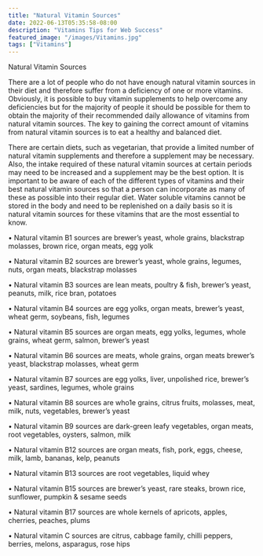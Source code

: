 ```yaml
---
title: "Natural Vitamin Sources"
date: 2022-06-13T05:35:58-08:00
description: "Vitamins Tips for Web Success"
featured_image: "/images/Vitamins.jpg"
tags: ["Vitamins"]
---
```


Natural Vitamin Sources

There are a lot of people who do not have enough natural vitamin sources in their diet and therefore suffer from a deficiency of one or more vitamins. Obviously, it is possible to buy vitamin supplements to help overcome any deficiencies but for the majority of people it should be possible for them to obtain the majority of their recommended daily allowance of vitamins from natural vitamin sources. The key to gaining the correct amount of vitamins from natural vitamin sources is to eat a healthy and balanced diet. 

There are certain diets, such as vegetarian, that provide a limited number of natural vitamin supplements and therefore a supplement may be necessary. Also, the intake required of these natural vitamin sources at certain periods may need to be increased and a supplement may be the best option. It is important to be aware of each of the different types of vitamins and their best natural vitamin sources so that a person can incorporate as many of these as possible into their regular diet. Water soluble vitamins cannot be stored in the body and need to be replenished on a daily basis so it is natural vitamin sources for these vitamins that are the most essential to know. 

•	Natural vitamin B1 sources are brewer’s yeast, whole grains, blackstrap molasses, brown rice, organ meats, egg yolk

•	Natural vitamin B2 sources are brewer’s yeast, whole grains, legumes, nuts, organ meats, blackstrap molasses

•	Natural vitamin B3 sources are lean meats, poultry & fish, brewer’s yeast, peanuts, milk, rice bran, potatoes

•	Natural vitamin B4 sources are egg yolks, organ meats, brewer’s yeast, wheat germ, soybeans, fish, legumes

•	Natural vitamin B5 sources are organ meats, egg yolks, legumes, whole grains, wheat germ, salmon, brewer’s yeast

•	Natural vitamin B6 sources are meats, whole grains, organ meats brewer’s yeast, blackstrap molasses, wheat germ

•	Natural vitamin B7 sources are egg yolks, liver, unpolished rice, brewer’s yeast, sardines, legumes, whole grains

•	Natural vitamin B8 sources are who1e grains, citrus fruits, molasses, meat, milk, nuts, vegetables, brewer’s yeast

•	Natural vitamin B9 sources are dark-green leafy vegetables, organ meats, root vegetables, oysters, salmon, milk

•	Natural vitamin B12 sources are organ meats, fish, pork, eggs, cheese, milk, lamb, bananas, kelp, peanuts

•	Natural vitamin B13 sources are root vegetables, liquid whey

•	Natural vitamin B15 sources are brewer’s yeast, rare steaks, brown rice, sunflower, pumpkin & sesame seeds

•	Natural vitamin B17 sources are whole kernels of apricots, apples, cherries, peaches, plums

•	Natural vitamin C sources are citrus, cabbage family, chilli peppers, berries, melons, asparagus, rose hips

